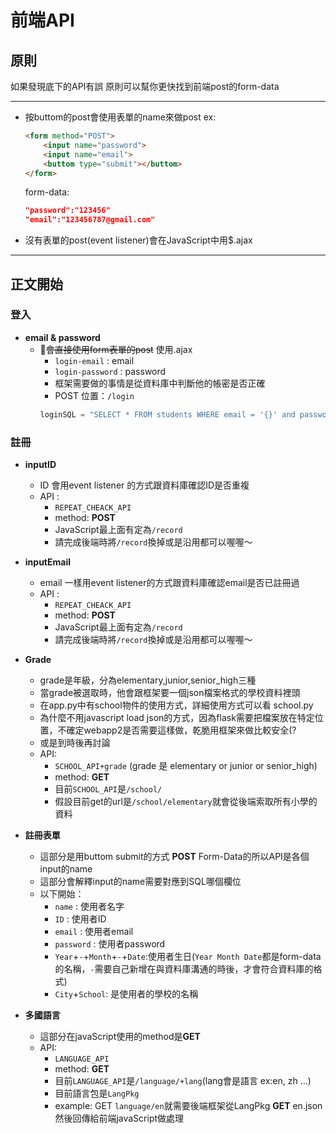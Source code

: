 # 前端API

## 原則

如果發現底下的API有誤
原則可以幫你更快找到前端post的form-data

---

* 按buttom的post會使用表單的name來做post
    ex:
    ```html
    <form method="POST">
        <input name="password">
        <input name="email">
        <buttom type="submit"></buttom>
    </form>
    ```
    form-data:
    ```json
    "password":"123456"
    "email":"123456787@gmail.com"
    ```
* 沒有表單的post(event listener)會在JavaScript中用$.ajax

---

## 正文開始

### 登入

* **email & password**
  * ~~會直接使用form表單的post~~ 使用.ajax
    * `login-email` : email
    * `login-password` : password
    * 框架需要做的事情是從資料庫中判斷他的帳密是否正確
    * POST 位置：`/login`
    ```python
    loginSQL = "SELECT * FROM students WHERE email = '{}' and password = '{}'"
    ```

### 註冊

* **inputID**
  * ID 會用event listener 的方式跟資料庫確認ID是否重複
  * API :
    * `REPEAT_CHEACK_API`
    * method: **POST**
    * JavaScript最上面有定為`/record`
    * 請完成後端時將`/record`換掉或是沿用都可以喔喔～

* **inputEmail**
  * email 一樣用event listener的方式跟資料庫確認email是否已註冊過
  * API :
    * `REPEAT_CHEACK_API`
    * method: **POST**
    * JavaScript最上面有定為`/record`
    * 請完成後端時將`/record`換掉或是沿用都可以喔喔～

* **Grade**
  * grade是年級，分為elementary,junior,senior_high三種
  * 當grade被選取時，他會跟框架要一個json檔案格式的學校資料裡頭
  * 在app.py中有school物件的使用方式，詳細使用方式可以看 school.py
  * 為什麼不用javascript load json的方式，因為flask需要把檔案放在特定位置，不確定webapp2是否需要這樣做，乾脆用框架來做比較安全(?
  * 或是到時後再討論
  * API:
    * `SCHOOL_API+grade` (grade 是 elementary or junior or senior_high)
    * method: **GET**
    * 目前`SCHOOL_API`是`/school/`
    * 假設目前get的url是`/school/elementary`就會從後端索取所有小學的資料

* **註冊表單**
  * 這部分是用buttom submit的方式 **POST** Form-Data的所以API是各個input的name
  * 這部分會解釋input的name需要對應到SQL哪個欄位
  * 以下開始：
    * `name` : 使用者名字
    * `ID` : 使用者ID
    * `email` : 使用者email
    * `password` : 使用者password
    * `Year`+`-`+`Month`+`-`+`Date`:使用者生日(`Year Month Date`都是form-data的名稱，`-`需要自己新增在與資料庫溝通的時後，才會符合資料庫的格式)
    * `City`+`School`: 是使用者的學校的名稱

* **多國語言**
  * 這部分在javaScript使用的method是**GET** 
  * API:
    * `LANGUAGE_API`
    * method: **GET**
    * 目前`LANGUAGE_API`是`/language/+lang`(lang會是語言 ex:en, zh ...)
    * 目前語言包是`LangPkg`
    * example: GET `language/en`就需要後端框架從LangPkg **GET** en.json 然後回傳給前端javaScript做處理
